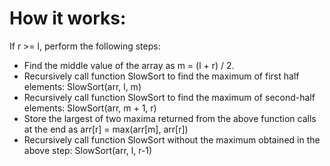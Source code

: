 # How it works:

If r >= l, perform the following steps:

- Find the middle value of the array as m = (l + r) / 2.
- Recursively call function SlowSort to find the maximum of first half elements: SlowSort(arr, l, m)
- Recursively call function SlowSort to find the maximum of second-half elements: SlowSort(arr, m + 1, r)
- Store the largest of two maxima returned from the above function calls at the end as arr[r] = max(arr[m], arr[r])
- Recursively call function SlowSort without the maximum obtained in the above step: SlowSort(arr, l, r-1)
